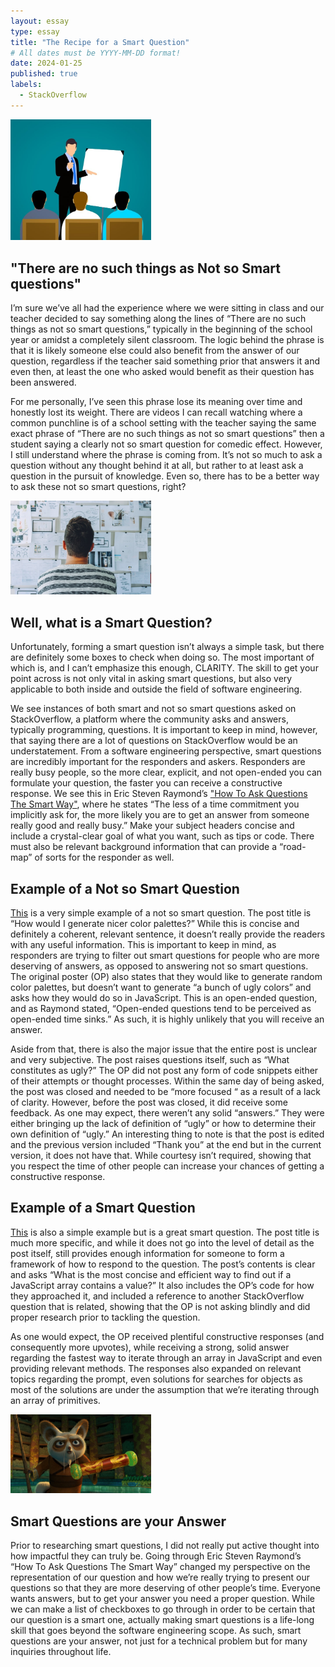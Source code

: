```yaml
---
layout: essay
type: essay
title: "The Recipe for a Smart Question"
# All dates must be YYYY-MM-DD format!
date: 2024-01-25
published: true
labels:
  - StackOverflow
---
```


<img width="225px" class="rounded float-start pe-4" src="../img/smartquestions1.jpg">


## "There are no such things as Not so Smart questions"

I’m sure we’ve all had the experience where we were sitting in class and our teacher decided to say something along the lines of “There are no such things as not so smart questions,” typically in the beginning of the school year or amidst a completely silent classroom. The logic behind the phrase is that it is likely someone else could also benefit from the answer of our question, regardless if the teacher said something prior that answers it and even then, at least the one who asked would benefit as their question has been answered. 

For me personally, I’ve seen this phrase lose its meaning over time and honestly lost its weight. There are videos I can recall watching where a common punchline is of a school setting with the teacher saying the same exact phrase of “There are no such things as not so smart questions” then a student saying a clearly not so smart question for comedic effect. However, I still understand where the phrase is coming from. It’s not so much to ask a question without any thought behind it at all, but rather to at least ask a question in the pursuit of knowledge. Even so, there has to be a better way to ask these not so smart questions, right?

<img width="225px" class="rounded float-start pe-4" src="../img/smartquestions2.jpg">

## Well, what is a Smart Question?

Unfortunately, forming a smart question isn’t always a simple task, but there are definitely some boxes to check when doing so. The most important of which is, and I can’t emphasize this enough, CLARITY. The skill to get your point across is not only vital in asking smart questions, but also very applicable to both inside and outside the field of software engineering. 

We see instances of both smart and not so smart questions asked on StackOverflow, a platform where the community asks and answers, typically programming, questions. It is important to keep in mind, however, that saying there are a lot of questions on StackOverflow would be an understatement. From a software engineering perspective, smart questions are incredibly important for the responders and askers. Responders are really busy people, so the more clear, explicit, and not open-ended you can formulate your question, the faster you can receive a constructive response. We see this in Eric Steven Raymond’s ["How To Ask Questions The Smart Way"](http://www.catb.org/esr/faqs/smart-questions.html), where he states “The less of a time commitment you implicitly ask for, the more likely you are to get an answer from someone really good and really busy.” Make your subject headers concise and include a crystal-clear goal of what you want, such as tips or code. There must also be relevant background information that can provide a “road-map” of sorts for the responder as well.

## Example of a Not so Smart Question

[This](https://stackoverflow.com/questions/77880699/how-would-i-generate-nice-color-palettes) is a very simple example of a not so smart question. The post title is “How would I generate nicer color palettes?” While this is concise and definitely a coherent, relevant sentence, it doesn’t really provide the readers with any useful information. This is important to keep in mind, as responders are trying to filter out smart questions for people who are more deserving of answers, as opposed to answering not so smart questions. The original poster (OP) also states that they would like to generate random color palettes, but doesn’t want to generate “a bunch of ugly colors” and asks how they would do so in JavaScript. This is an open-ended question, and as Raymond stated, “Open-ended questions tend to be perceived as open-ended time sinks.” As such, it is highly unlikely that you will receive an answer. 

Aside from that, there is also the major issue that the entire post is unclear and very subjective. The post raises questions itself, such as “What constitutes as ugly?” The OP did not post any form of code snippets either of their attempts or thought processes. Within the same day of being asked, the post was closed and needed to be “more focused “ as a result of a lack of clarity. However, before the post was closed, it did receive some feedback. As one may expect, there weren’t any solid “answers.” They were either bringing up the lack of definition of “ugly” or how to determine their own definition of “ugly.” An interesting thing to note is that the post is edited and the previous version included “Thank you” at the end but in the current version, it does not have that. While courtesy isn’t required, showing that you respect the time of other people can increase your chances of getting a constructive response. 

## Example of a Smart Question

[This](https://stackoverflow.com/questions/237104/how-do-i-check-if-an-array-includes-a-value-in-javascript?rq=2) is also a simple example but is a great smart question. The post title is much more specific, and while it does not go into the level of detail as the post itself, still provides enough information for someone to form a framework of how to respond to the question. The post’s contents is clear and asks “What is the most concise and efficient way to find out if a JavaScript array contains a value?” It also includes the OP’s code for how they approached it, and included a reference to another StackOverflow question that is related, showing that the OP is not asking blindly and did proper research prior to tackling the question.

As one would expect, the OP received plentiful constructive responses (and consequently more upvotes), while receiving a strong, solid answer regarding the fastest way to iterate through an array in JavaScript and even providing relevant methods. The responses also expanded on relevant topics regarding the prompt, even solutions for searches for objects as most of the solutions are under the assumption that we’re iterating through an array of primitives.

<img width="225px" class="rounded float-start pe-4" src="../img/smartquestions5.jpeg">

## Smart Questions are your Answer

Prior to researching smart questions, I did not really put active thought into how impactful they can truly be. Going through Eric Steven Raymond’s “How To Ask Questions The Smart Way” changed my perspective on the representation of our question and how we’re really trying to present our questions so that they are more deserving of other people’s time. Everyone wants answers, but to get your answer you need a proper question. While we can make a list of checkboxes to go through in order to be certain that our question is a smart one, actually making smart questions is a life-long skill that goes beyond the software engineering scope. As such, smart questions are your answer, not just for a technical problem but for many inquiries throughout life.


